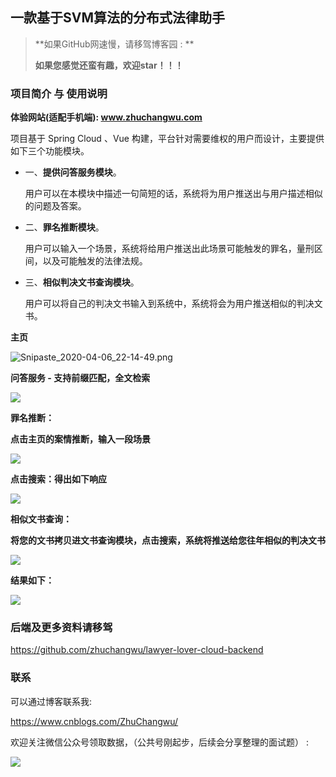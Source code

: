 ## 			一款基于SVM算法的分布式法律助手

> **如果GitHub网速慢，请移驾博客园 :  **
>
> **如果您感觉还蛮有趣，欢迎star！！！**

### 项目简介 与 使用说明

**体验网站(适配手机端): www.zhuchangwu.com**

项目基于 Spring Cloud 、Vue 构建，平台针对需要维权的用户而设计，主要提供如下三个功能模块。

* 一、**提供问答服务模块**。

  用户可以在本模块中描述一句简短的话，系统将为用户推送出与用户描述相似的问题及答案。

* 二、**罪名推断模块**。

  用户可以输入一个场景，系统将给用户推送出此场景可能触发的罪名，量刑区间，以及可能触发的法律法规。

* 三、**相似判决文书查询模块**。

  用户可以将自己的判决文书输入到系统中，系统将会为用户推送相似的判决文书。



**主页**

![Snipaste_2020-04-06_22-14-49.png](./images/Snipaste_2020-04-06_22-14-49.png)



**问答服务 - 支持前缀匹配，全文检索**

![](./images/Snipaste_2020-04-06_22-16-46.png)



**罪名推断：**

**点击主页的案情推断，输入一段场景**

![](./images/Snipaste_2020-04-06_22-19-55.png)

**点击搜索：得出如下响应**

![](./images/Snipaste_2020-04-06_22-22-24.png)



**相似文书查询：**

**将您的文书拷贝进文书查询模块，点击搜索，系统将推送给您往年相似的判决文书**

![](./images/Snipaste_2020-04-06_22-25-17.png)

**结果如下：**

![](./images/Snipaste_2020-04-06_22-27-10.png)



### 后端及更多资料请移驾

<https://github.com/zhuchangwu/lawyer-lover-cloud-backend> 



### 联系

可以通过博客联系我: 

<https://www.cnblogs.com/ZhuChangwu/> 



欢迎关注微信公众号领取数据，（公共号刚起步，后续会分享整理的面试题） :

![](https://img2020.cnblogs.com/blog/1496926/202004/1496926-20200408090553607-725419493.jpg)

